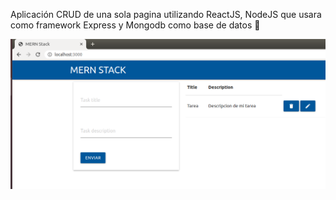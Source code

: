 Aplicación CRUD de una sola pagina utilizando ReactJS, NodeJS que usara como framework Express y Mongodb como base de datos 💚

<img src="TaskApp.PNG" alt="Picture of principal screen" style="max-width:100%;width:auto;height:auto;">

